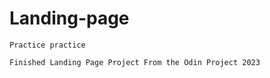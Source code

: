 # Landing-page
    Practice practice 

    Finished Landing Page Project From the Odin Project 2023

    

